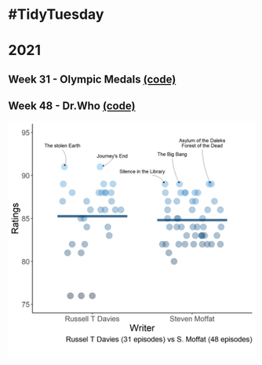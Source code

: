 # #TidyTuesday
# 2021
## Week 31 - Olympic Medals [(code)](https://github.com/pgomba/TidyTuesday/tree/main/2021/drWho_48)
## Week 48 - Dr.Who [(code)](https://github.com/pgomba/TidyTuesday/tree/main/2021/drWho_48)
![Test Image 4](2021/drWho_48/plots/drwho.jpg)
